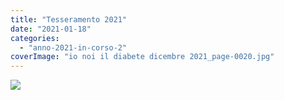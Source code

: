 ```yaml
---
title: "Tesseramento 2021"
date: "2021-01-18"
categories: 
  - "anno-2021-in-corso-2"
coverImage: "io noi il diabete dicembre 2021_page-0020.jpg"
---
```


![](images/tesseramento-per-sito-300x300.png)
